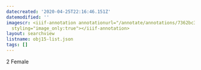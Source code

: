 ```yaml
---
datecreated: '2020-04-25T22:16:46.151Z'
datemodified: ''
imagescr: <iiif-annotation annotationurl="/annotate/annotations/7362bc3a-8742-11ea-bd5e-5254008afee6.json"
  styling="image_only:true"></iiif-annotation>
layout: searchview
listname: obj15-list.json
tags: []
---
```

2 Female